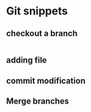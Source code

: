 # Git snippets

## checkout a branch

```bash

```

## adding file

## commit modification

## Merge branches

##